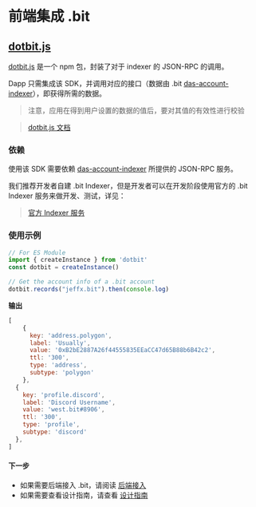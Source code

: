 # 前端集成 .bit

## [dotbit.js](https://github.com/dotbitHQ/dotbit.js)
[dotbit.js](https://github.com/dotbitHQ/dotbit.js) 是一个 npm 包，封装了对于 indexer 的 JSON-RPC 的调用。

Dapp 只需集成该 SDK，并调用对应的接口（数据由 .bit [das-account-indexer](./integration-backend.md#das-account-indexer)），即获得所需的数据。

> 注意，应用在得到用户设置的数据的值后，要对其值的有效性进行校验

> [dotbit.js 文档](https://github.com/dotbitHQ/dotbit.js)

### 依赖
使用该 SDK 需要依赖 [das-account-indexer](./integration-backend.md) 所提供的 JSON-RPC 服务。

我们推荐开发者自建 .bit Indexer，但是开发者可以在开发阶段使用官方的 .bit Indexer 服务来做开发、测试，详见：
> [官方 Indexer 服务](./integration-backend.md#官方-indexer-服务)

### 使用示例

```javascript
// For ES Module
import { createInstance } from 'dotbit'
const dotbit = createInstance()

// Get the account info of a .bit account
dotbit.records("jeffx.bit").then(console.log)
```

**输出**
```js
[
    {
      key: 'address.polygon',
      label: 'Usually',
      value: '0xB2bE2887A26f44555835EEaCC47d65B88b6B42c2',
      ttl: '300',
      type: 'address',
      subtype: 'polygon'
    },
  {
    key: 'profile.discord',
    label: 'Discord Username',
    value: 'west.bit#8906',
    ttl: '300',
    type: 'profile',
    subtype: 'discord'
  },
]
```

#### 下一步
- 如果需要后端接入 .bit，请阅读 [后端接入](./integration-backend.md)
- 如果需要查看设计指南，请查看 [设计指南](./design-guide.md)